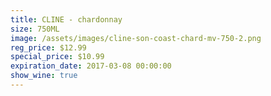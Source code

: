```yaml
---
title: CLINE - chardonnay
size: 750ML
image: /assets/images/cline-son-coast-chard-mv-750-2.png
reg_price: $12.99
special_price: $10.99
expiration_date: 2017-03-08 00:00:00
show_wine: true
---
```



